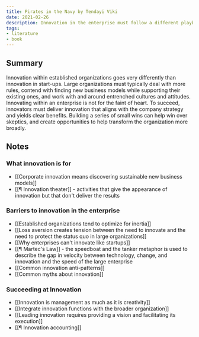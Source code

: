 ```yaml
---
title: Pirates in the Navy by Tendayi Viki
date: 2021-02-26
description: Innovation in the enterprise must follow a different playbook than the one used by startups and disruptors.
tags:
- literature
- book
---
```

## Summary
Innovation within established organizations goes very differently than innovation in start-ups. Large organizations must typically deal with more rules, contend with finding new business models while supporting their existing ones, and work with and around entrenched cultures and attitudes. Innovating within an enterprise is not for the faint of heart. To succeed, innovators must deliver innovation that aligns with the company strategy and yields clear benefits. Building a series of small wins can help win over skeptics, and create opportunities to help transform the organization more broadly.

## Notes

### What innovation is for
- [[Corporate innovation means discovering sustainable new business models]]
- [[¶ Innovation theater]] - activities that give the appearance of innovation but that don't deliver the results

### Barriers to innovation in the enterprise
- [[Established organizations tend to optimize for inertia]]
- [[Loss aversion creates tension between the need to innovate and the need to protect the status quo in large organizations]]
- [[Why enterprises can't innovate like startups]]
- [[¶ Martec's Law]] - the speedboat and the tanker metaphor is used to describe the gap in velocity between technology, change, and innovation and the speed of the large enterprise
- [[Common innovation anti-patterns]]
- [[Common myths about innovation]]

### Succeeding at Innovation
- [[Innovation is management as much as it is creativity]]
- [[Integrate innovation functions with the broader organization]]
- [[Leading innovation requires providing a vision and facilitating its execution]]
- [[¶ Innovation accounting]]
